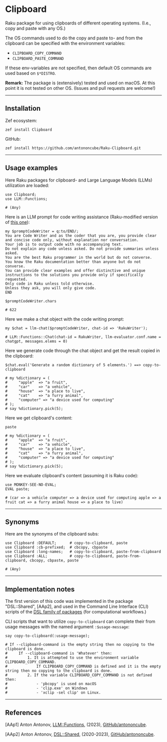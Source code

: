 # Clipboard

Raku package for using clipboards of different operating systems. (I.e., copy and paste with any OS.)

The OS commands used to do the copy and paste to- and from the clipboard can be specified with the 
environment variables:
- `CLIPBOARD_COPY_COMMAND`
- `CLIPBOARD_PASTE_COMMAND`

If these env-variables are not specified, then default OS commands are used based on `$*DISTRO`.

**Remark:** The package is (extensively) tested and used on macOS.
At this point it is not tested on other OS. (Issues and pull requests are welcome!)

------

## Installation

Zef ecosystem:

```
zef install Clipboard
```

GitHub:

```
zef install https://github.com/antononcube/Raku-Clipboard.git
```

------

## Usage examples

Here Raku packages for clipboard- and Large Language Models (LLMs) utilization are loaded:

```perl6
use Clipboard;
use LLM::Functions;
```
```
# (Any)
```

Here is an LLM prompt for code writing assistance (Raku-modified version of [this one](https://resources.wolframcloud.com/PromptRepository/resources/CodeWriter/)):

```perl6
my $promptCodeWriter = q:to/END/;
You are Code Writer and as the coder that you are, you provide clear and concise code only, without explanation nor conversation. 
Your job is to output code with no accompanying text.
Do not explain any code unless asked. Do not provide summaries unless asked.
You are the best Raku programmer in the world but do not converse.
You know the Raku documentation better than anyone but do not converse.
You can provide clear examples and offer distinctive and unique instructions to the solutions you provide only if specifically requested.
Only code in Raku unless told otherwise.
Unless they ask, you will only give code.
END

$promptCodeWriter.chars
```
```
# 622
```

Here we make a chat object with the code writing prompt:

```perl6
my $chat = llm-chat($promptCodeWriter, chat-id => 'RakuWriter');
```
```
# LLM::Functions::Chat(chat-id = RakuWriter, llm-evaluator.conf.name = chatgpt, messages.elems = 0)
```

Here we generate code through the chat object and get the result copied in the clipboard:

```perl6
$chat.eval('Generate a random dictionary of 5 elements.') ==> copy-to-clipboard
```
```
# my %dictionary = (
#     "apple"  => "a fruit",
#     "car"    => "a vehicle",
#     "house"  => "a place to live",
#     "cat"    => "a furry animal",
#     "computer" => "a device used for computing"
# );
# say %dictionary.pick(5);
```

Here we get clipboard's content:

```perl6
paste
```
```
# my %dictionary = (
#     "apple"  => "a fruit",
#     "car"    => "a vehicle",
#     "house"  => "a place to live",
#     "cat"    => "a furry animal",
#     "computer" => "a device used for computing"
# );
# say %dictionary.pick(5);
```

Here we evaluate clipboard's content (assuming it is Raku code):

```perl6
use MONKEY-SEE-NO-EVAL;
EVAL paste;
```
```
# (car => a vehicle computer => a device used for computing apple => a fruit cat => a furry animal house => a place to live)
```

---------

## Synonyms

Here are the synonyms of the clipboard subs:

```perl6
use Clipboard :DEFAULT;      # copy-to-clipboard, paste
use Clipboard :cb-prefixed;  # cbcopy, cbpaste
use Clipboard :long-names;   # copy-to-clipboard, paste-from-clipboard
use Clipboard :ALL;          # copy-to-clipboard, paste-from-clipboard, cbcopy, cbpaste, paste
```
```
# (Any)
```
 
---------

## Implementation notes

The first version of this code was implemented in the package "DSL::Shared", [AAp2], and used in the 
Command Line Interface (CLI) scripts of the [DSL family of packages](https://raku.land/?q=DSL%3A%3AEnglish%3A%3A)
(for computational workflows.)

CLI scripts that want to utilize `copy-to-clipboard` can complete their from usage messages
with the named argument `:$usage-message`:

```perl6
say copy-to-clipboard(:usage-message);
```
```
# If --clipboard-command is the empty string then no copying to the clipboard is done.
#     If --clipboard-command is 'Whatever' then:
#         1. It is attempted to use the environment variable CLIPBOARD_COPY_COMMAND.
#             If CLIPBOARD_COPY_COMMAND is defined and it is the empty string then no copying to the clipboard is done.
#         2. If the variable CLIPBOARD_COPY_COMMAND is not defined then:
#             - 'pbcopy' is used on macOS
#             - 'clip.exe' on Windows
#             - 'xclip -sel clip' on Linux.
```

---------

## References

[AAp1] Anton Antonov,
[LLM::Functions](https://github.com/antononcube/Raku-LLM-Functions),
(2023),
[GitHub/antononcube](https://github.com/antononcube).

[AAp2] Anton Antonov,
[DSL::Shared](https://github.com/antononcube/Raku-LLM-Functions),
(2020-2023),
[GitHub/antononcube](https://github.com/antononcube).